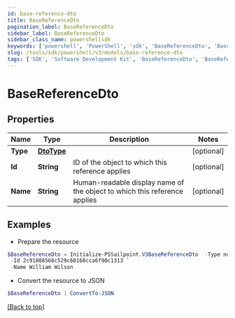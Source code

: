 ```yaml
---
id: base-reference-dto
title: BaseReferenceDto
pagination_label: BaseReferenceDto
sidebar_label: BaseReferenceDto
sidebar_class_name: powershellsdk
keywords: ['powershell', 'PowerShell', 'sdk', 'BaseReferenceDto', 'BaseReferenceDto'] 
slug: /tools/sdk/powershell/v3/models/base-reference-dto
tags: ['SDK', 'Software Development Kit', 'BaseReferenceDto', 'BaseReferenceDto']
---
```



# BaseReferenceDto

## Properties

Name | Type | Description | Notes
------------ | ------------- | ------------- | -------------
**Type** | [**DtoType**](dto-type) |  | [optional] 
**Id** | **String** | ID of the object to which this reference applies | [optional] 
**Name** | **String** | Human-readable display name of the object to which this reference applies | [optional] 

## Examples

- Prepare the resource
```powershell
$BaseReferenceDto = Initialize-PSSailpoint.V3BaseReferenceDto  -Type null `
 -Id 2c91808568c529c60168cca6f90c1313 `
 -Name William Wilson
```

- Convert the resource to JSON
```powershell
$BaseReferenceDto | ConvertTo-JSON
```


[[Back to top]](#) 

